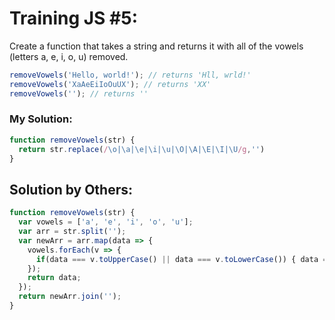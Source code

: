 # Training JS #5:

Create a function that takes a string and returns it with all of the vowels (letters a, e, i, o, u) removed.

```js
removeVowels('Hello, world!'); // returns 'Hll, wrld!'
removeVowels('XaAeEiIoOuUX'); // returns 'XX'
removeVowels(''); // returns ''
```

### My Solution:
```js
function removeVowels(str) {
  return str.replace(/\o|\a|\e|\i|\u|\O|\A|\E|\I|\U/g,'')
}
```

## Solution by Others:
```js
function removeVowels(str) {
  var vowels = ['a', 'e', 'i', 'o', 'u'];
  var arr = str.split('');
  var newArr = arr.map(data => {
    vowels.forEach(v => {
      if(data === v.toUpperCase() || data === v.toLowerCase()) { data = '';}
    });
    return data;
  });
  return newArr.join('');
}
```